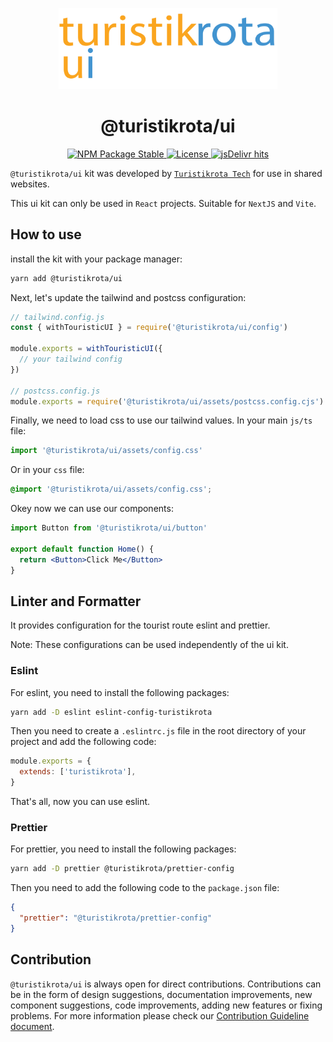 <p align='center'>
  <img src='./assets/logo.png' width='350' alt='Turistikrota UI Logo' />
</p>

<h1 align='center'>@turistikrota/ui</h1>

<p align='center'>
  <a href='https://www.npmjs.com/package/@turistikrota/ui'>
    <img src='https://img.shields.io/npm/v/@turistikrota/ui.svg' alt='NPM Package Stable' />
  </a>
  <a href='https://github.com/turistikrota/kit.ui/LICENSE'>
    <img src='https://img.shields.io/github/license/turistikrota/kit.ui' alt='License' />
  </a>
  <a href='https://www.jsdelivr.com/package/npm/@turistikrota/ui'>
    <img src='https://img.shields.io/jsdelivr/npm/hm/@turistikrota/ui' alt='jsDelivr hits' />
  </a>
</p>

`@turistikrota/ui` kit was developed by [`Turistikrota Tech`](https://github.com/turistikrota) for use in shared websites.

This ui kit can only be used in `React` projects. Suitable for `NextJS` and `Vite`.

## How to use

install the kit with your package manager:

```bash
yarn add @turistikrota/ui
```

Next, let's update the tailwind and postcss configuration:

```js
// tailwind.config.js
const { withTouristicUI } = require('@turistikrota/ui/config')

module.exports = withTouristicUI({
  // your tailwind config
})

// postcss.config.js
module.exports = require('@turistikrota/ui/assets/postcss.config.cjs')
```

Finally, we need to load css to use our tailwind values. In your main `js/ts` file:

```js
import '@turistikrota/ui/assets/config.css'
```

Or in your `css` file:

```css
@import '@turistikrota/ui/assets/config.css';
```

Okey now we can use our components:

```jsx
import Button from '@turistikrota/ui/button'

export default function Home() {
  return <Button>Click Me</Button>
}
```

## Linter and Formatter

It provides configuration for the tourist route eslint and prettier.

Note: These configurations can be used independently of the ui kit.

### Eslint

For eslint, you need to install the following packages:

```bash
yarn add -D eslint eslint-config-turistikrota
```

Then you need to create a `.eslintrc.js` file in the root directory of your project and add the following code:

```js
module.exports = {
  extends: ['turistikrota'],
}
```

That's all, now you can use eslint.

### Prettier

For prettier, you need to install the following packages:

```bash
yarn add -D prettier @turistikrota/prettier-config
```

Then you need to add the following code to the `package.json` file:

```json
{
  "prettier": "@turistikrota/prettier-config"
}
```

## Contribution

`@turistikrota/ui` is always open for direct contributions. Contributions can be in the form of design suggestions, documentation improvements, new component
suggestions, code improvements, adding new features or fixing problems. For more information please check our [Contribution Guideline document](https://github.com/turistikrota/kit.ui/CONTRIBUTION.md).
